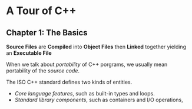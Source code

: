 # A Tour of C++
## Chapter 1: The Basics

**Source Files** are **Compiled** into **Object Files** then **Linked** together yielding an **Executable File**

When we talk about *portability* of C++ porgrams, we usually mean portability of the *source code*.

The ISO C++ standard defines two kinds of entities.
- *Core language features*, such as built-in types and loops.
- *Standard library components*, such as containers and I/O operations,